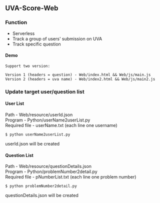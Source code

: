 ## UVA-Score-Web

### Function
- Serverless
- Track a group of users' submission on UVA
- Track specific question
#### Demo
```
Support two version:

Version 1 (headers = question) - Web/index.html && Web/js/main.js
Version 2 (headers = uva name) - Web/index2.html && Web/js/main2.js
```
### Update target user/question list
#### User List
Path - Web/resource/userId.json<br />
Program - Python/userName2userList.py<br />
Required file - userName.txt (each line one username)
```
$ python userName2userList.py
```
userId.json will be created
#### Question List
Path - Web/resource/questionDetails.json<br />
Program - Python/problemNumber2detail.py<br />
Required file - pNumberList.txt (each line one problem number)
```
$ python problemNumber2detail.py
```
questionDetails.json will be created
